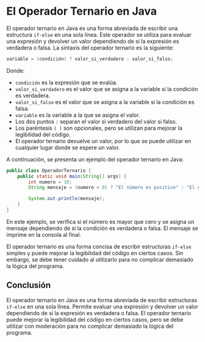 # El Operador Ternario en Java

El operador ternario en Java es una forma abreviada de escribir una estructura `if-else` en una sola línea. Este
operador se utiliza para evaluar una expresión y devolver un valor dependiendo de si la expresión es verdadera o falsa.
La sintaxis del operador ternario es la siguiente:

```java
variable = (condición) ? valor_si_verdadero : valor_si_falso;
```

Donde:

* `condición` es la expresión que se evalúa.
* `valor_si_verdadero` es el valor que se asigna a la variable si la condición es verdadera.
* `valor_si_falso` es el valor que se asigna a la variable si la condición es falsa.
* `variable` es la variable a la que se asigna el valor.
* Los dos puntos `:` separan el valor si verdadero del valor si falso.
* Los paréntesis `( )` son opcionales, pero se utilizan para mejorar la legibilidad del código.
* El operador ternario devuelve un valor, por lo que se puede utilizar en cualquier lugar donde se espere un valor.

A continuación, se presenta un ejemplo del operador ternario en Java:

```java
public class OperadorTernario {
    public static void main(String[] args) {
        int numero = 10;
        String mensaje = (numero > 0) ? "El número es positivo" : "El número es negativo";

        System.out.println(mensaje);
    }
}
```

En este ejemplo, se verifica si el número es mayor que cero y se asigna un mensaje dependiendo de si la condición es
verdadera o falsa. El mensaje se imprime en la consola al final.

El operador ternario es una forma concisa de escribir estructuras `if-else` simples y puede mejorar la legibilidad del
código en ciertos casos. Sin embargo, se debe tener cuidado al utilizarlo para no complicar demasiado la lógica del
programa.

## Conclusión

El operador ternario en Java es una forma abreviada de escribir estructuras `if-else` en una sola línea. Permite evaluar
una expresión y devolver un valor dependiendo de si la expresión es verdadera o falsa. El operador ternario puede
mejorar la legibilidad del código en ciertos casos, pero se debe utilizar con moderación para no complicar demasiado la
lógica del programa.